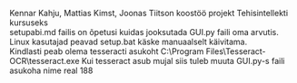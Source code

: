 Kennar Kahju, Mattias Kimst, Joonas Tiitson koostöö projekt Tehisintellekti kursuseks  
setupabi.md failis on õpetusi kuidas jooksutada GUI.py faili oma arvutis. Linux kasutajad peavad setup.bat käske manuaalselt käivitama.  
Kindlasti peab olema tesseracti asukoht C:\Program Files\Tesseract-OCR\tesseract.exe
Kui tesseract asub mujal siis tuleb muuta GUI.py-s faili asukoha nime real 188